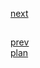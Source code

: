 <a href="07.md">next</a>

<h2></h2>

<div>

</div>

<a href="05.md">prev</a>
<br/>
<a href="00.md">plan</a>